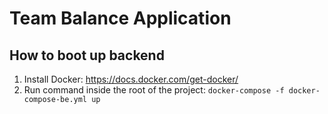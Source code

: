 # Team Balance Application

## How to boot up backend
1. Install Docker: https://docs.docker.com/get-docker/
2. Run command inside the root of the project: `docker-compose -f docker-compose-be.yml up`
